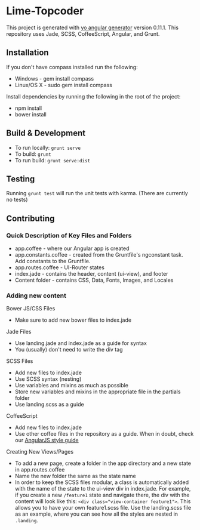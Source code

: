 # Lime-Topcoder

This project is generated with [yo angular generator](https://github.com/yeoman/generator-angular)
version 0.11.1. This repository uses Jade, SCSS, CoffeeScript, Angular, and Grunt.

## Installation

If you don't have compass installed run the following:
 - Windows - gem install compass
 - Linux/OS X - sudo gem install compass

Install dependencies by running the following in the root of the project:
 - npm install
 - bower install

## Build & Development

- To run locally: `grunt serve`
- To build: `grunt`
- To run build: `grunt serve:dist`

## Testing

Running `grunt test` will run the unit tests with karma. (There are currently no tests)

## Contributing

### Quick Description of Key Files and Folders

 - app.coffee - where our Angular app is created
 - app.constants.coffee - created from the Gruntfile's ngconstant task. Add constants to the Gruntfile.
 - app.routes.coffee - UI-Router states
 - index.jade - contains the header, content (ui-view), and footer
 - Content folder - contains CSS, Data, Fonts, Images, and Locales

### Adding new content

Bower JS/CSS Files
  - Make sure to add new bower files to index.jade

Jade Files
  - Use landing.jade and index.jade as a guide for syntax
  - You (usually) don't need to write the div tag

SCSS Files
  - Add new files to index.jade
  - Use SCSS syntax (nesting)
  - Use variables and mixins as much as possible
  - Store new variables and mixins in the appropriate file in the partials folder
  - Use landing.scss as a guide

CoffeeScript
  - Add new files to index.jade
  - Use other coffee files in the repository as a guide. When in doubt, check our [AngularJS style guide](https://github.com/appirio-tech/angularjs-styleguide)

Creating New Views/Pages
  - To add a new page, create a folder in the app directory and a new state in app.routes.coffee
  - Name the new folder the same as the state name
  - In order to keep the SCSS files modular, a class is automatically added with the name of the state to the ui-view div in index.jade. For example, if you create a new `/feature1` state and navigate there, the div with the content will look like this: `<div class="view-container feature1">`. This allows you to have your own feature1.scss file. Use the landing.scss file as an example, where you can see how all the styles are nested in `.landing`.
